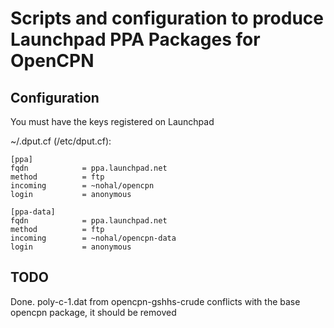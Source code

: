 Scripts and configuration to produce Launchpad PPA Packages for OpenCPN
=======================================================================

Configuration
-------------
You must have the keys registered on Launchpad

~/.dput.cf (/etc/dput.cf):
```
[ppa]
fqdn            = ppa.launchpad.net
method          = ftp
incoming        = ~nohal/opencpn
login           = anonymous

[ppa-data]
fqdn            = ppa.launchpad.net
method          = ftp
incoming        = ~nohal/opencpn-data
login           = anonymous
```

TODO
----
Done. poly-c-1.dat from opencpn-gshhs-crude conflicts with the base opencpn package, it should be removed
